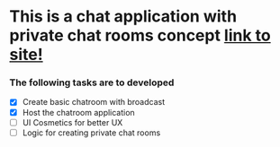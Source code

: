 # This is a chat application with private chat rooms concept [link to site!](https://priv-chatroom.herokuapp.com/)

### The following tasks are to developed
- [x] Create basic chatroom with broadcast
- [x] Host the chatroom application
- [ ] UI Cosmetics for better UX
- [ ] Logic for creating private chat rooms